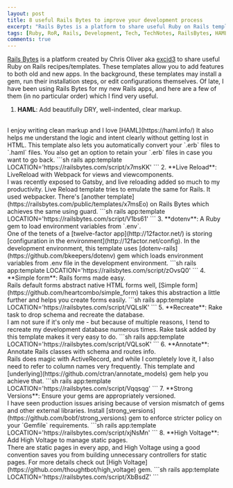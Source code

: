 ```yaml
---
layout: post
title: 8 useful Rails Bytes to improve your development process
excerpt: "Rails Bytes is a platform to share useful Ruby on Rails templates"
tags: [Ruby, RoR, Rails, Development, Tech, TechNotes, RailsBytes, HAML, DotEnv]
comments: true
---
```


[Rails Bytes](https://railsbytes.com/) is a platform created by Chris Oliver aka [excid3](http://excid3.com/) to share useful Ruby on Rails recipes/templates. These templates allow you to add features to both old and new apps. In the background, these templates may install a gem, run their installation steps, or edit configurations themselves. Of late, I have been using Rails Bytes for my new Rails apps, and here are a few of them (in no particular order) which I find very useful.

1. **HAML**: Add beautifully DRY, well-indented, clear markup.
<br />
I enjoy writing clean markup and I love [HAML](https://haml.info/) It also helps me understand the logic and intent clearly without getting lost in HTML. This template also lets you automatically convert your `.erb` files to `.haml` files. You also get an option to retain your `.erb` files in case you want to go back.
```sh
rails app:template LOCATION='https://railsbytes.com/script/x7msKK'
```
2. **Live Reload**: LiveReload with Webpack for views and viewcomponents.
<br />
I was recently exposed to Gatsby, and live reloading added so much to my productivity. Live Reload template tries to emulate the same for Rails. It used webpacker. There's [another template](https://railsbytes.com/public/templates/x7msEo) on Rails Bytes which achieves the same using guard.
```sh
rails app:template LOCATION='https://railsbytes.com/script/V1bs61'
```
3. **dotenv**: A Ruby gem to load environment variables from `.env`.
<br />
One of the tenets of a [twelve-factor app](http://12factor.net/) is storing  [configuration in the environment](http://12factor.net/config). In the development environment, this template uses [dotenv-rails](https://github.com/bkeepers/dotenv) gem which loads environment variables from .env file in the development environment.
```sh
rails app:template LOCATION='https://railsbytes.com/script/zOvsQ0'
```
4. **Simple form**: Rails forms made easy.
<br />
Rails default forms abstract native HTML forms well, [Simple form](https://github.com/heartcombo/simple_form) takes this abstraction a little further and helps you create forms easily.
```sh
rails app:template LOCATION='https://railsbytes.com/script/VQLslK'
```
5. **Recreate**: Rake task to drop schema and recreate the database.
<br />
I am not sure if it's only me - but because of multiple reasons, I tend to recreate my development database numerous times. Rake task added by this template makes it very easy to do.
```sh
rails app:template LOCATION='https://railsbytes.com/script/VQLsoK'
```
6. **Annotate**: Annotate Rails classes with schema and routes info.
<br />
Rails does magic with ActiveRecord, and while I completely love it, I also need to refer to column names very frequently. This template and [underlying](https://github.com/ctran/annotate_models) gem help you achieve that.
```sh
rails app:template LOCATION='https://railsbytes.com/script/Vqqsqg'
```
7. **Strong Versions**: Ensure your gems are appropriately versioned.
<br />
I have seen production issues arising because of version mismatch of gems and other external libraries. Install [strong_versions](https://github.com/bobf/strong_versions) gem to enforce stricter policy on your `Gemfile` requirements.
```sh
rails app:template LOCATION='https://railsbytes.com/script/xjNsMn'
```
8. **High Voltage**: Add High Voltage to manage static pages.
<br />
There are static pages in every app, and High Voltage using a good convention saves you from building unnecessary controllers for static pages. For more details check out [High Voltage](https://github.com/thoughtbot/high_voltage) gem.
```sh
rails app:template LOCATION='https://railsbytes.com/script/XbBsdZ'
```
